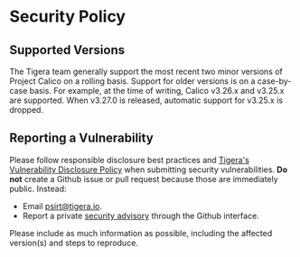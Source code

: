 # Security Policy

## Supported Versions

The Tigera team generally support the most recent two minor versions
of Project Calico on a rolling basis.  Support for older versions is on a 
case-by-case basis.  For example, at the time of writing, 
Calico v3.26.x and v3.25.x are supported.  When v3.27.0 is released,
automatic support for v3.25.x is dropped.

## Reporting a Vulnerability

Please follow responsible disclosure best practices and [Tigera's Vulnerability Disclosure Policy](https://www.tigera.io/vulnerability-disclosure/) when submitting
security vulnerabilities.  **Do not** create a Github issue or pull 
request because those are immediately public. Instead:

*  Email psirt@tigera.io.
*  Report a private [security advisory](https://github.com/projectcalico/calico/security/advisories)
  through the Github interface.

Please include as much information as possible, including the
affected version(s) and steps to reproduce.
